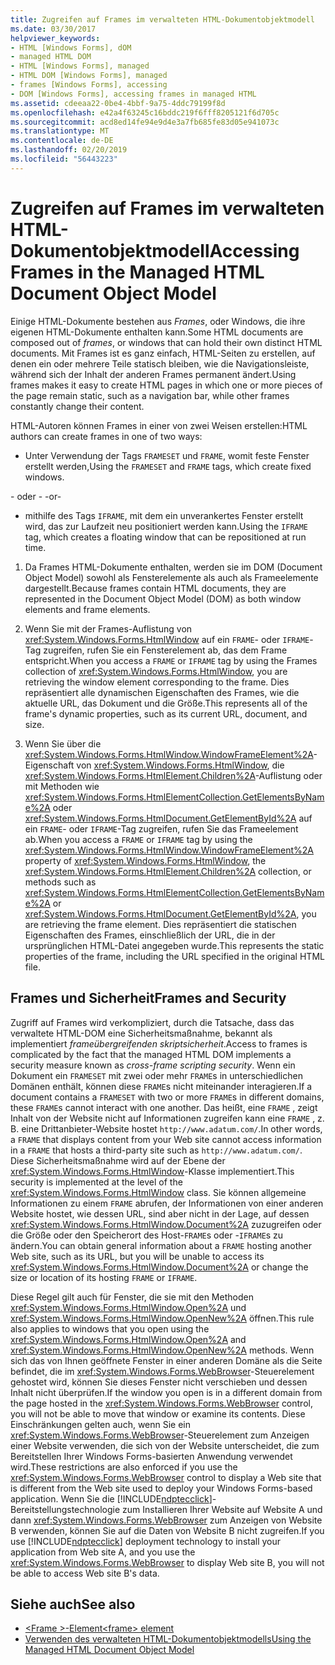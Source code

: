 ```yaml
---
title: Zugreifen auf Frames im verwalteten HTML-Dokumentobjektmodell
ms.date: 03/30/2017
helpviewer_keywords:
- HTML [Windows Forms], dOM
- managed HTML DOM
- HTML [Windows Forms], managed
- HTML DOM [Windows Forms], managed
- frames [Windows Forms], accessing
- DOM [Windows Forms], accessing frames in managed HTML
ms.assetid: cdeeaa22-0be4-4bbf-9a75-4ddc79199f8d
ms.openlocfilehash: e42a4f63245c16bddc219f6fff8205121f6d705c
ms.sourcegitcommit: acd8ed14fe94e9d4e3a7fb685fe83d05e941073c
ms.translationtype: MT
ms.contentlocale: de-DE
ms.lasthandoff: 02/20/2019
ms.locfileid: "56443223"
---
```

# <a name="accessing-frames-in-the-managed-html-document-object-model"></a><span data-ttu-id="ab6e5-102">Zugreifen auf Frames im verwalteten HTML-Dokumentobjektmodell</span><span class="sxs-lookup"><span data-stu-id="ab6e5-102">Accessing Frames in the Managed HTML Document Object Model</span></span>
<span data-ttu-id="ab6e5-103">Einige HTML-Dokumente bestehen aus *Frames*, oder Windows, die ihre eigenen HTML-Dokumente enthalten kann.</span><span class="sxs-lookup"><span data-stu-id="ab6e5-103">Some HTML documents are composed out of *frames*, or windows that can hold their own distinct HTML documents.</span></span> <span data-ttu-id="ab6e5-104">Mit Frames ist es ganz einfach, HTML-Seiten zu erstellen, auf denen ein oder mehrere Teile statisch bleiben, wie die Navigationsleiste, während sich der Inhalt der anderen Frames permanent ändert.</span><span class="sxs-lookup"><span data-stu-id="ab6e5-104">Using frames makes it easy to create HTML pages in which one or more pieces of the page remain static, such as a navigation bar, while other frames constantly change their content.</span></span>  
  
 <span data-ttu-id="ab6e5-105">HTML-Autoren können Frames in einer von zwei Weisen erstellen:</span><span class="sxs-lookup"><span data-stu-id="ab6e5-105">HTML authors can create frames in one of two ways:</span></span>  
  
-   <span data-ttu-id="ab6e5-106">Unter Verwendung der Tags `FRAMESET` und `FRAME`, womit feste Fenster erstellt werden,</span><span class="sxs-lookup"><span data-stu-id="ab6e5-106">Using the `FRAMESET` and `FRAME` tags, which create fixed windows.</span></span>  
  
 <span data-ttu-id="ab6e5-107">- oder - </span><span class="sxs-lookup"><span data-stu-id="ab6e5-107">-or-</span></span>  
  
-   <span data-ttu-id="ab6e5-108">mithilfe des Tags `IFRAME`, mit dem ein unverankertes Fenster erstellt wird, das zur Laufzeit neu positioniert werden kann.</span><span class="sxs-lookup"><span data-stu-id="ab6e5-108">Using the `IFRAME` tag, which creates a floating window that can be repositioned at run time.</span></span>  
  
1.  <span data-ttu-id="ab6e5-109">Da Frames HTML-Dokumente enthalten, werden sie im DOM (Document Object Model) sowohl als Fensterelemente als auch als Frameelemente dargestellt.</span><span class="sxs-lookup"><span data-stu-id="ab6e5-109">Because frames contain HTML documents, they are represented in the Document Object Model (DOM) as both window elements and frame elements.</span></span>  
  
2.  <span data-ttu-id="ab6e5-110">Wenn Sie mit der Frames-Auflistung von <xref:System.Windows.Forms.HtmlWindow> auf ein `FRAME`- oder `IFRAME`-Tag zugreifen, rufen Sie ein Fensterelement ab, das dem Frame entspricht.</span><span class="sxs-lookup"><span data-stu-id="ab6e5-110">When you access a `FRAME` or `IFRAME` tag by using the Frames collection of <xref:System.Windows.Forms.HtmlWindow>, you are retrieving the window element corresponding to the frame.</span></span> <span data-ttu-id="ab6e5-111">Dies repräsentiert alle dynamischen Eigenschaften des Frames, wie die aktuelle URL, das Dokument und die Größe.</span><span class="sxs-lookup"><span data-stu-id="ab6e5-111">This represents all of the frame's dynamic properties, such as its current URL, document, and size.</span></span>  
  
3.  <span data-ttu-id="ab6e5-112">Wenn Sie über die <xref:System.Windows.Forms.HtmlWindow.WindowFrameElement%2A>-Eigenschaft von <xref:System.Windows.Forms.HtmlWindow>, die <xref:System.Windows.Forms.HtmlElement.Children%2A>-Auflistung oder mit Methoden wie <xref:System.Windows.Forms.HtmlElementCollection.GetElementsByName%2A> oder <xref:System.Windows.Forms.HtmlDocument.GetElementById%2A> auf ein `FRAME`- oder `IFRAME`-Tag zugreifen, rufen Sie das Frameelement ab.</span><span class="sxs-lookup"><span data-stu-id="ab6e5-112">When you access a `FRAME` or `IFRAME` tag by using the <xref:System.Windows.Forms.HtmlWindow.WindowFrameElement%2A> property of <xref:System.Windows.Forms.HtmlWindow>, the <xref:System.Windows.Forms.HtmlElement.Children%2A> collection, or methods such as <xref:System.Windows.Forms.HtmlElementCollection.GetElementsByName%2A> or <xref:System.Windows.Forms.HtmlDocument.GetElementById%2A>, you are retrieving the frame element.</span></span> <span data-ttu-id="ab6e5-113">Dies repräsentiert die statischen Eigenschaften des Frames, einschließlich der URL, die in der ursprünglichen HTML-Datei angegeben wurde.</span><span class="sxs-lookup"><span data-stu-id="ab6e5-113">This represents the static properties of the frame, including the URL specified in the original HTML file.</span></span>  
  
## <a name="frames-and-security"></a><span data-ttu-id="ab6e5-114">Frames und Sicherheit</span><span class="sxs-lookup"><span data-stu-id="ab6e5-114">Frames and Security</span></span>  
 <span data-ttu-id="ab6e5-115">Zugriff auf Frames wird verkompliziert, durch die Tatsache, dass das verwaltete HTML-DOM eine Sicherheitsmaßnahme, bekannt als implementiert *frameübergreifenden skriptsicherheit*.</span><span class="sxs-lookup"><span data-stu-id="ab6e5-115">Access to frames is complicated by the fact that the managed HTML DOM implements a security measure known as *cross-frame scripting security*.</span></span> <span data-ttu-id="ab6e5-116">Wenn ein Dokument ein `FRAMESET` mit zwei oder mehr `FRAME`s in unterschiedlichen Domänen enthält, können diese `FRAME`s nicht miteinander interagieren.</span><span class="sxs-lookup"><span data-stu-id="ab6e5-116">If a document contains a `FRAMESET` with two or more `FRAME`s in different domains, these `FRAME`s cannot interact with one another.</span></span> <span data-ttu-id="ab6e5-117">Das heißt, eine `FRAME` , zeigt Inhalt von der Website nicht auf Informationen zugreifen kann eine `FRAME` , z. B. eine Drittanbieter-Website hostet `http://www.adatum.com/`.</span><span class="sxs-lookup"><span data-stu-id="ab6e5-117">In other words, a `FRAME` that displays content from your Web site cannot access information in a `FRAME` that hosts a third-party site such as `http://www.adatum.com/`.</span></span> <span data-ttu-id="ab6e5-118">Diese Sicherheitsmaßnahme wird auf der Ebene der <xref:System.Windows.Forms.HtmlWindow>-Klasse implementiert.</span><span class="sxs-lookup"><span data-stu-id="ab6e5-118">This security is implemented at the level of the <xref:System.Windows.Forms.HtmlWindow> class.</span></span> <span data-ttu-id="ab6e5-119">Sie können allgemeine Informationen zu einem `FRAME` abrufen, der Informationen von einer anderen Website hostet, wie dessen URL, sind aber nicht in der Lage, auf dessen <xref:System.Windows.Forms.HtmlWindow.Document%2A> zuzugreifen oder die Größe oder den Speicherort des Host-`FRAME`s oder -`IFRAME`s zu ändern.</span><span class="sxs-lookup"><span data-stu-id="ab6e5-119">You can obtain general information about a `FRAME` hosting another Web site, such as its URL, but you will be unable to access its <xref:System.Windows.Forms.HtmlWindow.Document%2A> or change the size or location of its hosting `FRAME` or `IFRAME`.</span></span>  
  
 <span data-ttu-id="ab6e5-120">Diese Regel gilt auch für Fenster, die sie mit den Methoden <xref:System.Windows.Forms.HtmlWindow.Open%2A> und <xref:System.Windows.Forms.HtmlWindow.OpenNew%2A> öffnen.</span><span class="sxs-lookup"><span data-stu-id="ab6e5-120">This rule also applies to windows that you open using the <xref:System.Windows.Forms.HtmlWindow.Open%2A> and <xref:System.Windows.Forms.HtmlWindow.OpenNew%2A> methods.</span></span> <span data-ttu-id="ab6e5-121">Wenn sich das von Ihnen geöffnete Fenster in einer anderen Domäne als die Seite befindet, die im <xref:System.Windows.Forms.WebBrowser>-Steuerelement gehostet wird, können Sie dieses Fenster nicht verschieben und dessen Inhalt nicht überprüfen.</span><span class="sxs-lookup"><span data-stu-id="ab6e5-121">If the window you open is in a different domain from the page hosted in the <xref:System.Windows.Forms.WebBrowser> control, you will not be able to move that window or examine its contents.</span></span> <span data-ttu-id="ab6e5-122">Diese Einschränkungen gelten auch, wenn Sie ein <xref:System.Windows.Forms.WebBrowser>-Steuerelement zum Anzeigen einer Website verwenden, die sich von der Website unterscheidet, die zum Bereitstellen Ihrer Windows Forms-basierten Anwendung verwendet wird.</span><span class="sxs-lookup"><span data-stu-id="ab6e5-122">These restrictions are also enforced if you use the <xref:System.Windows.Forms.WebBrowser> control to display a Web site that is different from the Web site used to deploy your Windows Forms-based application.</span></span> <span data-ttu-id="ab6e5-123">Wenn Sie die [!INCLUDE[ndptecclick](../../../../includes/ndptecclick-md.md)]-Bereitstellungstechnologie zum Installieren Ihrer Website auf Website A und dann <xref:System.Windows.Forms.WebBrowser> zum Anzeigen von Website B verwenden, können Sie auf die Daten von Website B nicht zugreifen.</span><span class="sxs-lookup"><span data-stu-id="ab6e5-123">If you use [!INCLUDE[ndptecclick](../../../../includes/ndptecclick-md.md)] deployment technology to install your application from Web site A, and you use the <xref:System.Windows.Forms.WebBrowser> to display Web site B, you will not be able to access Web site B's data.</span></span>  
  
## <a name="see-also"></a><span data-ttu-id="ab6e5-124">Siehe auch</span><span class="sxs-lookup"><span data-stu-id="ab6e5-124">See also</span></span>
- [<span data-ttu-id="ab6e5-125">\<Frame >-Element</span><span class="sxs-lookup"><span data-stu-id="ab6e5-125">\<frame> element</span></span>](https://developer.mozilla.org/docs/Web/HTML/Element/frame)
- [<span data-ttu-id="ab6e5-126">Verwenden des verwalteten HTML-Dokumentobjektmodells</span><span class="sxs-lookup"><span data-stu-id="ab6e5-126">Using the Managed HTML Document Object Model</span></span>](../../../../docs/framework/winforms/controls/using-the-managed-html-document-object-model.md)
